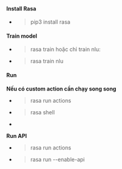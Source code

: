 #### Install Rasa
- > pip3 install rasa

#### Train model
- > rasa train
hoặc chỉ train nlu:
- > rasa train nlu

#### Run
**Nếu có custom action cần chạy song song**
- > rasa run actions
- > rasa shell
- 
**Run API**
- > rasa run actions
- > rasa run --enable-api




